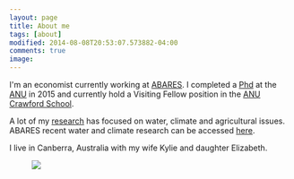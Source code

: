 ```yaml
---
layout: page
title: About me
tags: [about]
modified: 2014-08-08T20:53:07.573882-04:00
comments: true
image:
---
```


I'm an economist currently working at [ABARES](http://www.agriculture.gov.au/abares). I completed a [Phd](../images/Thesis_main.pdf) at the [ANU](http://www.anu.edu.au) in 2015 and currently hold a Visiting Fellow position in the [ANU Crawford School](https://crawford.anu.edu.au/people/visitors/neal-hughes).

A lot of my [research](../research) has focused on water, climate and agricultural issues. ABARES recent water and climate research can be accessed [here](http://www.agriculture.gov.au/abares/water-and-climate).

I live in Canberra, Australia with my wife Kylie and daughter Elizabeth.

<figure>
	<img src="http://nealbob.github.io/images/dadee.jpg">
</figure>
